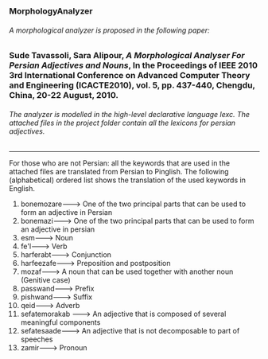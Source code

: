 ### MorphologyAnalyzer

###### A morphological analyzer is proposed in the following paper:
### Sude Tavassoli, Sara Alipour, *A Morphological Analyser For Persian Adjectives and Nouns*, In the Proceedings of IEEE 2010 3rd International Conference on Advanced Computer Theory and Engineering (ICACTE2010), vol. 5, pp. 437-440, Chengdu, China, 20-22 August, 2010.
###### The analyzer is modelled in the high-level declarative language lexc. The attached files in the project folder contain all the lexicons for persian adjectives.
------------------------------

For those who are not Persian: all the keywords that are used in the attached files are translated from Persian to Pinglish. 
The following (alphabetical) ordered list shows the translation of the used keywords in English.

1. bonemozare---> One of the two principal parts that can be used to form an adjective in Persian
2. bonemazi--->  One of the two principal parts that can be used to form an adjective in persian
3. esm---> Noun
4. fe'l---> Verb
5. harferabt---> Conjunction
6. harfeezafe---> Preposition and postposition
7. mozaf---> A noun that can be used together with another noun (Genitive case)
8. passwand---> Prefix
9. pishwand---> Suffix
10. qeid---> Adverb
11. sefatemorakab ---> An adjective that is composed of several meaningful components
12. sefatesaade---> An adjective that is not decomposable to part of speeches
13. zamir---> Pronoun


 
